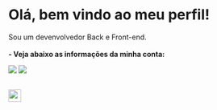 # Olá, bem vindo ao meu perfil!
Sou um devenvolvedor Back e Front-end.
<br><br>
**- Veja abaixo as informações da minha conta:**<br>
<div>
  <img src="https://github-readme-stats.vercel.app/api?username=lucasFelixSilveira&show_icons=true&theme=transparent&border_color=6F34ad&icon_color=6F34ad">
  <img src="https://github-readme-stats.vercel.app/api/top-langs/?username=lucasFelixSilveira&show_icons=true&theme=transparent&border_color=6F34ad&icon_color=6F34ad">
</div>

##

[<img src="[https://s18955.pcdn.co/wp-content/uploads/2018/02/github.png](https://pnggrid.com/wp-content/uploads/2021/04/Gmail-Transparent-Logo-1536x1152.png)" width="25"/>](https://github.com/user/repository/subscription)
